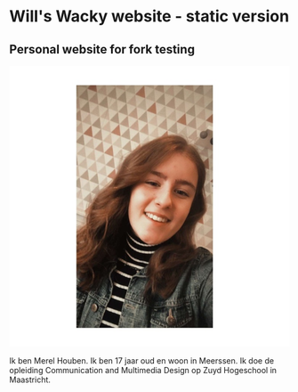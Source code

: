 # Will's Wacky website - static version
## Personal website for fork testing

<!DOCTYPE html>
<html lang="en">
<head>
    <meta charset="UTF-8">
    <meta name="viewport" content="width=device-width, initial-scale=1.0">
</head>
<body>
    <img src="selfie.jpg" alt="Merel Houben">
   <p>Ik ben Merel Houben. Ik ben 17 jaar oud en woon in Meerssen. Ik doe de opleiding Communication and Multimedia Design op Zuyd Hogeschool in Maastricht.
</body>
</html>
